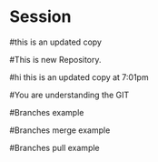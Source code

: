 # Session
#this is an updated copy

#This is new Repository.

#hi this is an updated copy at 7:01pm

#You are understanding the GIT

#Branches example

#Branches merge example

#Branches pull example